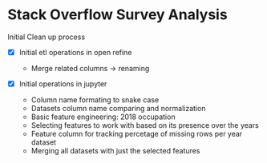 # Stack Overflow Survey Analysis

Initial Clean up process

- [x]  Initial etl operations in open refine
    - Merge related columns → renaming

- [x]  Initial operations in jupyter
    - Column name formating to snake case
    - Datasets column name comparing and normalization
    - Basic feature engineering: 2018 occupation
    - Selecting features to work with based on its presence over the years
    - Feature column for tracking percetage of missing rows per year dataset
    - Merging all datasets with just the selected features